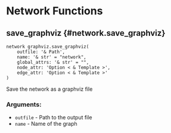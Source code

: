 # Network Functions
## save_graphviz {#network.save_graphviz}
```sig
network graphviz.save_graphviz(
    outfile: '& Path',
    name: '& str' = "network",
    global_attrs: '& str' = "",
    node_attr: 'Option < & Template >',
    edge_attr: 'Option < & Template >'
)
```

Save the network as a graphviz file
### Arguments:
- `outfile` - Path to the output file
- `name` - Name of the graph
